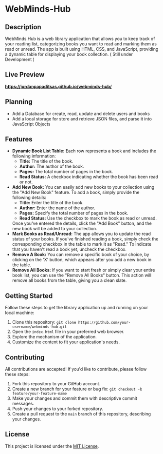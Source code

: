 # WebMinds-Hub

## Description
WebMinds Hub is a web library application that allows you to keep track of your reading list, categorizing books you want to read and marking them as read or unread. The app is built using HTML, CSS, and JavaScript, providing a dynamic table for displaying your book collection. ( Still under Development )

## Live Preview
**https://jordanpapaditsas.github.io/webminds-hub/**

## Planning
<ul>
  <li>Add a Database for create, read, update and delete users and books</li>
  <li>Add a local storage for store and retrieve JSON files, and parse it into JavaScript Objects</li>
</ul>

## Features
<ul>
<li><strong>Dynamic Book List Table:</strong> Each row represents a book and includes the following information:
  <ul>
    <li><strong>Title:</strong> The title of the book.</li>
    <li><strong>Author:</strong> The author of the book.</li>
    <li><strong>Pages:</strong> The total number of pages in the book.</li>
    <li><strong>Read Status:</strong> A checkbox indicating whether the book has been read or not.</li>
  </ul>
</li>
<li><strong>Add New Book:</strong> You can easily add new books to your collection using the "Add New Book" feature. To add a book, simply provide the following details:
  <ul>
    <li><strong>Title:</strong> Enter the title of the book.</li>
    <li><strong>Author:</strong> Enter the name of the author.</li>
    <li><strong>Pages:</strong> Specify the total number of pages in the book.</li>
    <li><strong>Read Status:</strong> Use the checkbox to mark the book as read or unread.</li>
  </ul>
  Once you've entered the details, click the "Add Book" button, and the new book will be added to your collection.
</li>
<li><strong>Mark Books as Read/Unread:</strong> The app allows you to update the read status of your books. If you've finished reading a book, simply check the corresponding checkbox in the table to mark it as "Read." To indicate that you haven't read a book yet, uncheck the checkbox.</li>
<li><strong>Remove A Book:</strong> You can remove a specific book of your choice, by clicking on the 'X' button, which appears after you add a new book in the table.</li>
<li><strong>Remove All Books:</strong> If you want to start fresh or simply clear your entire book list, you can use the "Remove All Books" button. This action will remove all books from the table, giving you a clean slate.</li>
</ul>

## Getting Started

Follow these steps to get the library application up and running on your local machine:

1. Clone this repository: `git clone https://github.com/your-username/webminds-hub.git`
2. Open the `index.html` file in your preferred web browser.
3. Explore the mechanism of the application.
4. Customize the content to fit your application's needs.

## Contributing

All contributions are accepted! If you'd like to contribute, please follow these steps:

1. Fork this repository to your GitHub account.
2. Create a new branch for your feature or bug fix: `git checkout -b feature/your-feature-name`
3. Make your changes and commit them with descriptive commit messages.
4. Push your changes to your forked repository.
5. Create a pull request to the `main` branch of this repository, describing your changes.

## License

This project is licensed under the [MIT License](LICENSE).
